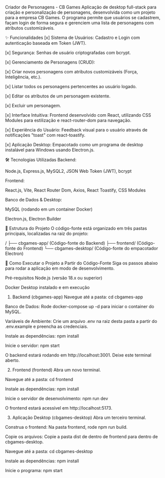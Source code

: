 Criador de Personagens - CB Games
Aplicação de desktop full-stack para criação e personalização de personagens, desenvolvida como um projeto para a empresa CB Games. O programa permite que usuários se cadastrem, façam login de forma segura e gerenciem uma lista de personagens com atributos customizáveis.

✨ Funcionalidades
[x] Sistema de Usuários: Cadastro e Login com autenticação baseada em Token (JWT).

[x] Segurança: Senhas de usuário criptografadas com bcrypt.

[x] Gerenciamento de Personagens (CRUD):

[x] Criar novos personagens com atributos customizáveis (Força, Inteligência, etc.).

[x] Listar todos os personagens pertencentes ao usuário logado.

[x] Editar os atributos de um personagem existente.

[x] Excluir um personagem.

[x] Interface Intuitiva: Frontend desenvolvido com React, utilizando CSS Modules para estilização e react-router-dom para navegação.

[x] Experiência do Usuário: Feedback visual para o usuário através de notificações "toast" com react-toastify.

[x] Aplicação Desktop: Empacotado como um programa de desktop instalável para Windows usando Electron.js.

🛠️ Tecnologias Utilizadas
Backend:

Node.js, Express.js, MySQL2, JSON Web Token (JWT), bcrypt

Frontend:

React.js, Vite, React Router Dom, Axios, React Toastify, CSS Modules

Banco de Dados & Desktop:

MySQL (rodando em um container Docker)

Electron.js, Electron Builder

📂 Estrutura do Projeto
O código-fonte está organizado em três pastas principais, localizadas na raiz do projeto:

/
├── cbgames-app/          (Código-fonte do Backend)
├── frontend/             (Código-fonte do Frontend)
└── cbgames-desktop/      (Código-fonte do empacotador Electron)


🚀 Como Executar o Projeto a Partir do Código-Fonte
Siga os passos abaixo para rodar a aplicação em modo de desenvolvimento.

Pré-requisitos
Node.js (versão 18.x ou superior)

Docker Desktop instalado e em execução

1. Backend (cbgames-app)
Navegue até a pasta: cd cbgames-app

Banco de Dados: Rode docker-compose up -d para iniciar o container do MySQL.

Variáveis de Ambiente: Crie um arquivo .env na raiz desta pasta a partir do .env.example e preencha as credenciais.

Instale as dependências: npm install

Inicie o servidor: npm start

O backend estará rodando em http://localhost:3001. Deixe este terminal aberto.

2. Frontend (frontend)
Abra um novo terminal.

Navegue até a pasta: cd frontend

Instale as dependências: npm install

Inicie o servidor de desenvolvimento: npm run dev

O frontend estará acessível em http://localhost:5173.

3. Aplicação Desktop (cbgames-desktop)
Abra um terceiro terminal.

Construa o frontend: Na pasta frontend, rode npm run build.

Copie os arquivos: Copie a pasta dist de dentro de frontend para dentro de cbgames-desktop.

Navegue até a pasta: cd cbgames-desktop

Instale as dependências: npm install

Inicie o programa: npm start